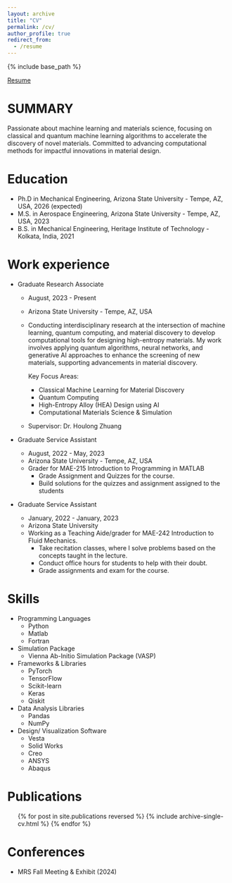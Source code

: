 ```yaml
---
layout: archive
title: "CV"
permalink: /cv/
author_profile: true
redirect_from:
  - /resume
---
```


{% include base_path %}

[Resume](https://yagnik12599.github.io/files/Yagnik_updated_resume.pdf)

SUMMARY
======
Passionate about machine learning and materials science, focusing on classical and quantum machine learning algorithms
to accelerate the discovery of novel materials. Committed to advancing computational methods for impactful innovations
in material design.

Education
======
* Ph.D in Mechanical Engineering, Arizona State University - Tempe, AZ, USA, 2026 (expected)
* M.S. in Aerospace Engineering, Arizona State University - Tempe, AZ, USA, 2023
* B.S. in Mechanical Engineering, Heritage Institute of Technology - Kolkata, India, 2021

Work experience
======
* Graduate Research Associate
  * August, 2023 - Present
  * Arizona State University - Tempe, AZ, USA
  * Conducting interdisciplinary research at the intersection of machine learning, quantum computing, and material discovery to develop computational tools for designing high-entropy  materials. My work involves applying quantum algorithms, neural networks, and generative AI approaches to enhance the screening of new materials, supporting advancements in material discovery.

    Key Focus Areas:
    - Classical Machine Learning for Material Discovery
    - Quantum Computing
    - High-Entropy Alloy (HEA) Design using AI
    - Computational Materials Science & Simulation
  * Supervisor: Dr. Houlong Zhuang

* Graduate Service Assistant
  * August, 2022 - May, 2023
  * Arizona State University - Tempe, AZ, USA
  * Grader for MAE-215 Introduction to Programming in MATLAB
    - Grade Assignment and Quizzes for the course.
    - Build solutions for the quizzes and assignment assigned to the students

* Graduate Service Assistant
  * January, 2022 - January, 2023
  * Arizona State University
  * Working as a Teaching Aide/grader for MAE-242 Introduction to Fluid Mechanics.
    - Take recitation classes, where I solve problems based on the concepts taught in the lecture.
    - Conduct office hours for students to help with their doubt.
    - Grade assignments and exam for the course.

  
Skills
======
* Programming Languages
  * Python
  * Matlab
  * Fortran
* Simulation Package
  * Vienna Ab-Initio Simulation Package (VASP)
* Frameworks & Libraries
  * PyTorch
  * TensorFlow
  * Scikit-learn
  * Keras
  * Qiskit
* Data Analysis Libraries
  * Pandas
  * NumPy
* Design/ Visualization Software
  * Vesta 
  * Solid Works 
  * Creo 
  * ANSYS 
  * Abaqus

  
Publications
======
  <ul>{% for post in site.publications reversed %}
    {% include archive-single-cv.html %}
  {% endfor %}</ul>
  
Conferences
======
* MRS Fall Meeting & Exhibit (2024)

